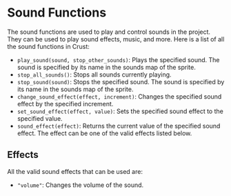 # Sound Functions

The sound functions are used to play and control sounds in the project. They can be used to play sound effects, music, and more. Here is a list of all the sound functions in Crust:

- `play_sound(sound, stop_other_sounds)`: Plays the specified sound. The sound is specified by its name in the sounds map of the sprite.
- `stop_all_sounds()`: Stops all sounds currently playing.
- `stop_sound(sound)`: Stops the specified sound. The sound is specified by its name in the sounds map of the sprite.
- `change_sound_effect(effect, increment)`: Changes the specified sound effect by the specified increment.
- `set_sound_effect(effect, value)`: Sets the specified sound effect to the specified value.
- `sound_effect(effect)`: Returns the current value of the specified sound effect. The effect can be one of the valid effects listed below.

## Effects

All the valid sound effects that can be used are:

- `"volume"`: Changes the volume of the sound.
